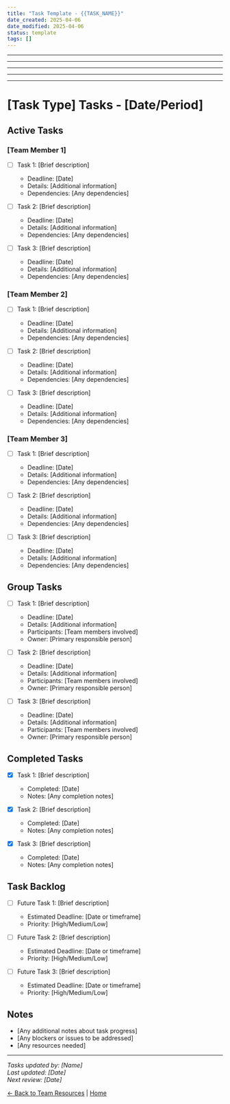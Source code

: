 ```yaml
---
title: "Task Template - {{TASK_NAME}}"
date_created: 2025-04-06
date_modified: 2025-04-06
status: template
tags: []
---
```


---

---

---

---

---

# [Task Type] Tasks - [Date/Period]

## Active Tasks

### [Team Member 1]
- [ ] Task 1: [Brief description]
  - Deadline: [Date]
  - Details: [Additional information]
  - Dependencies: [Any dependencies]
  
- [ ] Task 2: [Brief description]
  - Deadline: [Date]
  - Details: [Additional information]
  - Dependencies: [Any dependencies]
  
- [ ] Task 3: [Brief description]
  - Deadline: [Date]
  - Details: [Additional information]
  - Dependencies: [Any dependencies]

### [Team Member 2]
- [ ] Task 1: [Brief description]
  - Deadline: [Date]
  - Details: [Additional information]
  - Dependencies: [Any dependencies]
  
- [ ] Task 2: [Brief description]
  - Deadline: [Date]
  - Details: [Additional information]
  - Dependencies: [Any dependencies]
  
- [ ] Task 3: [Brief description]
  - Deadline: [Date]
  - Details: [Additional information]
  - Dependencies: [Any dependencies]

### [Team Member 3]
- [ ] Task 1: [Brief description]
  - Deadline: [Date]
  - Details: [Additional information]
  - Dependencies: [Any dependencies]
  
- [ ] Task 2: [Brief description]
  - Deadline: [Date]
  - Details: [Additional information]
  - Dependencies: [Any dependencies]
  
- [ ] Task 3: [Brief description]
  - Deadline: [Date]
  - Details: [Additional information]
  - Dependencies: [Any dependencies]

## Group Tasks

- [ ] Task 1: [Brief description]
  - Deadline: [Date]
  - Details: [Additional information]
  - Participants: [Team members involved]
  - Owner: [Primary responsible person]
  
- [ ] Task 2: [Brief description]
  - Deadline: [Date]
  - Details: [Additional information]
  - Participants: [Team members involved]
  - Owner: [Primary responsible person]
  
- [ ] Task 3: [Brief description]
  - Deadline: [Date]
  - Details: [Additional information]
  - Participants: [Team members involved]
  - Owner: [Primary responsible person]

## Completed Tasks

- [x] Task 1: [Brief description]
  - Completed: [Date]
  - Notes: [Any completion notes]
  
- [x] Task 2: [Brief description]
  - Completed: [Date]
  - Notes: [Any completion notes]
  
- [x] Task 3: [Brief description]
  - Completed: [Date]
  - Notes: [Any completion notes]

## Task Backlog

- [ ] Future Task 1: [Brief description]
  - Estimated Deadline: [Date or timeframe]
  - Priority: [High/Medium/Low]
  
- [ ] Future Task 2: [Brief description]
  - Estimated Deadline: [Date or timeframe]
  - Priority: [High/Medium/Low]
  
- [ ] Future Task 3: [Brief description]
  - Estimated Deadline: [Date or timeframe]
  - Priority: [High/Medium/Low]

## Notes

- [Any additional notes about task progress]
- [Any blockers or issues to be addressed]
- [Any resources needed]

---

*Tasks updated by: [Name]*  
*Last updated: [Date]*  
*Next review: [Date]*

[← Back to Team Resources](../../07-team/_index.md) | [Home](../../_index.md)
